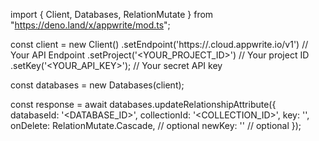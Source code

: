 import { Client, Databases, RelationMutate } from "https://deno.land/x/appwrite/mod.ts";

const client = new Client()
    .setEndpoint('https://<REGION>.cloud.appwrite.io/v1') // Your API Endpoint
    .setProject('<YOUR_PROJECT_ID>') // Your project ID
    .setKey('<YOUR_API_KEY>'); // Your secret API key

const databases = new Databases(client);

const response = await databases.updateRelationshipAttribute({
    databaseId: '<DATABASE_ID>',
    collectionId: '<COLLECTION_ID>',
    key: '',
    onDelete: RelationMutate.Cascade, // optional
    newKey: '' // optional
});
